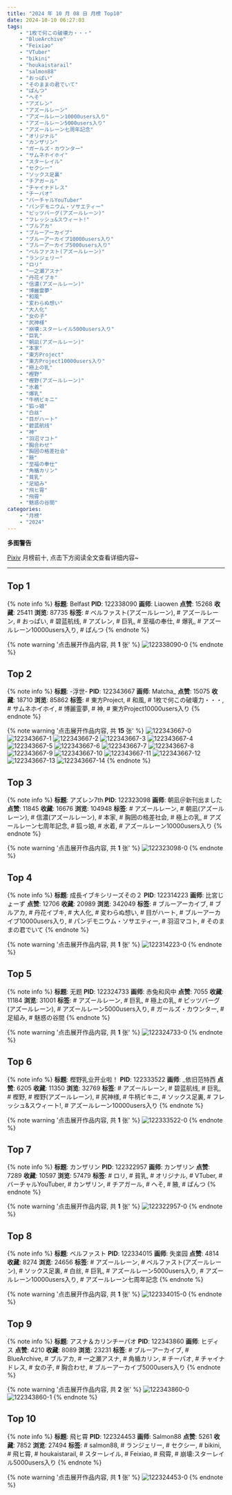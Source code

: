 ```yaml
---
title: "2024 年 10 月 08 日 月榜 Top10"
date: 2024-10-10 06:27:03
tags:
    - "1枚で何この破壊力・・・"
    - "BlueArchive"
    - "Feixiao"
    - "VTuber"
    - "bikini"
    - "houkaistarail"
    - "salmon88"
    - "おっぱい"
    - "そのままの君でいて"
    - "ぱんつ"
    - "へそ"
    - "アズレン"
    - "アズールレーン"
    - "アズールレーン10000users入り"
    - "アズールレーン5000users入り"
    - "アズールレーン七周年記念"
    - "オリジナル"
    - "カンザリン"
    - "ガールズ・カウンター"
    - "サムネホイホイ"
    - "スターレイル"
    - "セクシー"
    - "ソックス足裏"
    - "チアガール"
    - "チャイナドレス"
    - "チーパオ"
    - "バーチャルYouTuber"
    - "パンデモニウム・ソサエティー"
    - "ピッツバーグ(アズールレーン)"
    - "フレッシュ&スウィート!"
    - "ブルアカ"
    - "ブルーアーカイブ"
    - "ブルーアーカイブ10000users入り"
    - "ブルーアーカイブ5000users入り"
    - "ベルファスト(アズールレーン)"
    - "ランジェリー"
    - "ロリ"
    - "一之瀬アスナ"
    - "丹花イブキ"
    - "信濃(アズールレーン)"
    - "博麗霊夢"
    - "和風"
    - "変わらぬ想い"
    - "大人化"
    - "女の子"
    - "尻神様"
    - "崩壊:スターレイル5000users入り"
    - "巨乳"
    - "朝凪(アズールレーン)"
    - "本家"
    - "東方Project"
    - "東方Project10000users入り"
    - "極上の乳"
    - "樫野"
    - "樫野(アズールレーン)"
    - "水着"
    - "爆乳"
    - "牛柄ビキニ"
    - "狐っ娘"
    - "白丝"
    - "目がハート"
    - "碧蓝航线"
    - "神"
    - "羽沼マコト"
    - "胸合わせ"
    - "胸囲の格差社会"
    - "腋"
    - "至福の奉仕"
    - "角楯カリン"
    - "貧乳"
    - "足組み"
    - "飛ヒ霄"
    - "飛霄"
    - "魅惑の谷間"
categories:
    - "月榜"
    - "2024"
---
```


<i class="fa fa-triangle-exclamation"></i>**多图警告**<i class="fa fa-triangle-exclamation"></i>

[Pixiv](https://www.pixiv.net/) 月榜前十, 点击下方阅读全文查看详细内容~

<!-- more -->

---

## Top 1

{% note info %}
**标题**: Belfast
**PID**: 122338090 **画师**: Liaowen
**点赞**: 15268 **收藏**: 25411 **浏览**: 87735
**标签**: # ベルファスト(アズールレーン), # アズールレーン, # おっぱい, # 碧蓝航线, # アズレン, # 巨乳, # 至福の奉仕, # 爆乳, # アズールレーン10000users入り, # ぱんつ
{% endnote %}

{% note warning '点击展开作品内容, 共 **1** 张' %}
![122338090-0](https://i.pixiv.re/img-original/img/2024/09/11/16/46/00/122338090_p0.png)
{% endnote %}

## Top 2

{% note info %}
**标题**: -浮世-
**PID**: 122343667 **画师**: Matcha_
**点赞**: 15075 **收藏**: 18710 **浏览**: 85862
**标签**: # 東方Project, # 和風, # 1枚で何この破壊力・・・, # サムネホイホイ, # 博麗霊夢, # 神, # 東方Project10000users入り
{% endnote %}

{% note warning '点击展开作品内容, 共 **15** 张' %}
![122343667-0](https://i.pixiv.re/img-original/img/2024/09/11/20/39/20/122343667_p0.jpg)
![122343667-1](https://i.pixiv.re/img-original/img/2024/09/11/20/39/20/122343667_p1.jpg)
![122343667-2](https://i.pixiv.re/img-original/img/2024/09/11/20/39/20/122343667_p2.jpg)
![122343667-3](https://i.pixiv.re/img-original/img/2024/09/11/20/39/20/122343667_p3.jpg)
![122343667-4](https://i.pixiv.re/img-original/img/2024/09/11/20/39/20/122343667_p4.jpg)
![122343667-5](https://i.pixiv.re/img-original/img/2024/09/11/20/39/20/122343667_p5.jpg)
![122343667-6](https://i.pixiv.re/img-original/img/2024/09/11/20/39/20/122343667_p6.jpg)
![122343667-7](https://i.pixiv.re/img-original/img/2024/09/11/20/39/20/122343667_p7.jpg)
![122343667-8](https://i.pixiv.re/img-original/img/2024/09/11/20/39/20/122343667_p8.jpg)
![122343667-9](https://i.pixiv.re/img-original/img/2024/09/11/20/39/20/122343667_p9.jpg)
![122343667-10](https://i.pixiv.re/img-original/img/2024/09/11/20/39/20/122343667_p10.jpg)
![122343667-11](https://i.pixiv.re/img-original/img/2024/09/11/20/39/20/122343667_p11.jpg)
![122343667-12](https://i.pixiv.re/img-original/img/2024/09/11/20/39/20/122343667_p12.jpg)
![122343667-13](https://i.pixiv.re/img-original/img/2024/09/11/20/39/20/122343667_p13.jpg)
![122343667-14](https://i.pixiv.re/img-original/img/2024/09/11/20/39/20/122343667_p14.jpg)
{% endnote %}

## Top 3

{% note info %}
**标题**: アズレン7th
**PID**: 122323098 **画师**: 朝凪＠新刊出ました
**点赞**: 11845 **收藏**: 16676 **浏览**: 104948
**标签**: # アズールレーン, # 朝凪(アズールレーン), # 信濃(アズールレーン), # 本家, # 胸囲の格差社会, # 極上の乳, # アズールレーン七周年記念, # 狐っ娘, # 水着, # アズールレーン10000users入り
{% endnote %}

{% note warning '点击展开作品内容, 共 **1** 张' %}
![122323098-0](https://i.pixiv.re/img-original/img/2024/09/11/00/01/31/122323098_p0.jpg)
{% endnote %}

## Top 4

{% note info %}
**标题**: 成長イブキシリーズその２
**PID**: 122314223 **画师**: 比宮じょーず
**点赞**: 12706 **收藏**: 20989 **浏览**: 342049
**标签**: # ブルーアーカイブ, # ブルアカ, # 丹花イブキ, # 大人化, # 変わらぬ想い, # 目がハート, # ブルーアーカイブ10000users入り, # パンデモニウム・ソサエティー, # 羽沼マコト, # そのままの君でいて
{% endnote %}

{% note warning '点击展开作品内容, 共 **1** 张' %}
![122314223-0](https://i.pixiv.re/img-original/img/2024/09/10/19/32/08/122314223_p0.png)
{% endnote %}

## Top 5

{% note info %}
**标题**: 无题
**PID**: 122324733 **画师**: 赤兔和风中
**点赞**: 7055 **收藏**: 11184 **浏览**: 31001
**标签**: # アズールレーン, # 巨乳, # 極上の乳, # ピッツバーグ(アズールレーン), # アズールレーン5000users入り, # ガールズ・カウンター, # 足組み, # 魅惑の谷間
{% endnote %}

{% note warning '点击展开作品内容, 共 **1** 张' %}
![122324733-0](https://i.pixiv.re/img-original/img/2024/09/11/00/49/52/122324733_p0.png)
{% endnote %}

## Top 6

{% note info %}
**标题**: 樫野乳业开业啦！
**PID**: 122333522 **画师**: _依旧范特西
**点赞**: 6205 **收藏**: 11350 **浏览**: 32769
**标签**: # アズールレーン, # 碧蓝航线, # 巨乳, # 樫野, # 樫野(アズールレーン), # 尻神様, # 牛柄ビキニ, # ソックス足裏, # フレッシュ&スウィート!, # アズールレーン10000users入り
{% endnote %}

{% note warning '点击展开作品内容, 共 **1** 张' %}
![122333522-0](https://i.pixiv.re/img-original/img/2024/09/11/11/39/02/122333522_p0.jpg)
{% endnote %}

## Top 7

{% note info %}
**标题**: カンザリン
**PID**: 122322957 **画师**: カンザリン
**点赞**: 7289 **收藏**: 10597 **浏览**: 57479
**标签**: # ロリ, # 貧乳, # オリジナル, # VTuber, # バーチャルYouTuber, # カンザリン, # チアガール, # へそ, # 腋, # ぱんつ
{% endnote %}

{% note warning '点击展开作品内容, 共 **1** 张' %}
![122322957-0](https://i.pixiv.re/img-original/img/2024/09/11/00/00/32/122322957_p0.png)
{% endnote %}

## Top 8

{% note info %}
**标题**: ベルファスト
**PID**: 122334015 **画师**: 失楽园
**点赞**: 4814 **收藏**: 8274 **浏览**: 24656
**标签**: # アズールレーン, # ベルファスト(アズールレーン), # ソックス足裏, # 白丝, # 巨乳, # アズールレーン5000users入り, # アズールレーン10000users入り, # アズールレーン七周年記念
{% endnote %}

{% note warning '点击展开作品内容, 共 **1** 张' %}
![122334015-0](https://i.pixiv.re/img-original/img/2024/09/11/12/05/21/122334015_p0.jpg)
{% endnote %}

## Top 9

{% note info %}
**标题**: アスナ＆カリンチーパオ
**PID**: 122343860 **画师**: ヒディス
**点赞**: 4210 **收藏**: 8089 **浏览**: 23231
**标签**: # ブルーアーカイブ, # BlueArchive, # ブルアカ, # 一之瀬アスナ, # 角楯カリン, # チーパオ, # チャイナドレス, # 女の子, # 胸合わせ, # ブルーアーカイブ5000users入り
{% endnote %}

{% note warning '点击展开作品内容, 共 **2** 张' %}
![122343860-0](https://i.pixiv.re/img-original/img/2024/09/11/20/45/22/122343860_p0.png)
![122343860-1](https://i.pixiv.re/img-original/img/2024/09/11/20/45/22/122343860_p1.png)
{% endnote %}

## Top 10

{% note info %}
**标题**: 飛ヒ霄
**PID**: 122324453 **画师**: Salmon88
**点赞**: 5261 **收藏**: 7852 **浏览**: 27494
**标签**: # salmon88, # ランジェリー, # セクシー, # bikini, # 飛ヒ霄, # houkaistarail, # スターレイル, # Feixiao, # 飛霄, # 崩壊:スターレイル5000users入り
{% endnote %}

{% note warning '点击展开作品内容, 共 **1** 张' %}
![122324453-0](https://i.pixiv.re/img-original/img/2024/09/11/00/39/36/122324453_p0.jpg)
{% endnote %}
